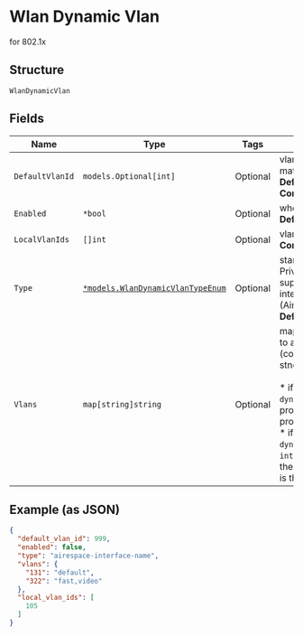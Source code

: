 
# Wlan Dynamic Vlan

for 802.1x

## Structure

`WlanDynamicVlan`

## Fields

| Name | Type | Tags | Description |
|  --- | --- | --- | --- |
| `DefaultVlanId` | `models.Optional[int]` | Optional | vlan_id to use when there’s no match from RADIUS<br>**Default**: `999`<br>**Constraints**: `>= 1`, `<= 4094` |
| `Enabled` | `*bool` | Optional | whether to enable dynamic vlan<br>**Default**: `false` |
| `LocalVlanIds` | `[]int` | Optional | vlan_ids to be locally bridged<br>**Constraints**: `>= 1`, `<= 4094` |
| `Type` | [`*models.WlanDynamicVlanTypeEnum`](../../doc/models/wlan-dynamic-vlan-type-enum.md) | Optional | standard (using Tunnel-Private-Group-ID, widely supported), airespace-interface-name (Airespace/Cisco)<br>**Default**: `"standard"` |
| `Vlans` | `map[string]string` | Optional | map between vlan_id (as string) to airespace interface names (comma-separated) or null for stndard mapping<br><br>* if `dynamic_vlan.type`==`standard`, property key is the Vlan ID and property value is ""<br>* if `dynamic_vlan.type`==`airespace-interface-name`, property key is the Vlan ID and property value is the Airespace Interface Name |

## Example (as JSON)

```json
{
  "default_vlan_id": 999,
  "enabled": false,
  "type": "airespace-interface-name",
  "vlans": {
    "131": "default",
    "322": "fast,video"
  },
  "local_vlan_ids": [
    105
  ]
}
```

